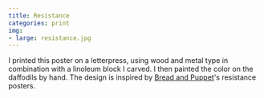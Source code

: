 ```yaml
---
title: Resistance
categories: print
img:
- large: resistance.jpg
---
```


I printed this poster on a letterpress, using wood and metal type in combination with a linoleum block I carved. I then painted the color on the daffodils by hand. The design is inspired by [Bread and Puppet](http://breadandpuppet.org/)'s resistance posters.
